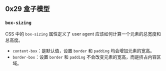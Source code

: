## 0x29 盒子模型

### `box-sizing`

CSS 中的 `box-sizing` 属性定义了 user agent 应该如何计算一个元素的总宽度和总高度。

- `content-box`：是默认值，设置 `border` 和 `padding` 均会增加元素的宽高。
- `border-box`：设置 `border` 和 `padding` 不会改变元素的宽高，而是挤占内容区域。